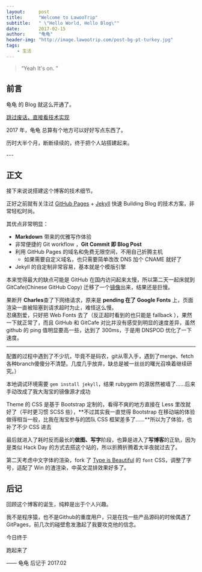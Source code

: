 ```yaml
---
layout:     post
title:      "Welcome to LawooTrip"
subtitle:   " \"Hello World, Hello Blog\""
date:       2017-02-15
author:     "龟龟"
header-img: "http://image.lawootrip.com/post-bg-pt-turkey.jpg"
tags:
    - 生活
---
```


> “Yeah It's on. ”


## 前言

龟龟 的 Blog 就这么开通了。

[跳过废话，直接看技术实现 ](#build)



2017 年，龟龟 总算有个地方可以好好写点东西了。

历时大半个月，断断续续的，终于把个人站搭建起来。



<p id = "build"></p>
---

## 正文

接下来说说搭建这个博客的技术细节。  

正好之前就有关注过 [GitHub Pages](https://pages.github.com/) + [Jekyll](http://jekyllrb.com/) 快速 Building Blog 的技术方案，非常轻松时尚。

其优点非常明显：

* **Markdown** 带来的优雅写作体验
* 非常便捷的 Git workflow ，**Git Commit 即 Blog Post**
* 利用 GitHub Pages 的域名和免费无限空间，不用自己折腾主机
	* 如果需要自定义域名，也只需要简单改改 DNS 加个 CNAME 就好了
* Jekyll 的自定制非常容易，基本就是个模版引擎


本来觉得最大的缺点可能是 GitHub 在国内访问起来太慢，所以第二天一起床就到 GitCafe(Chinese GitHub Copy) 迁移了一个[镜像](http://SIGAOYI.gitcafe.io)出来，结果还是巨慢。

果断开 **Charles**查了下网络请求，原来是 **pending 在了 Google Fonts** 上，页面渲染一直被阻塞到请求超时为止，难怪这么慢。  
忍痛割爱，只好把 Web Fonts 去了（反正超时看到的也只能是 fallback ），果然一下就正常了，而且 GitHub 和 GitCafe 对比并没有感受到明显的速度差异，虽然 github 的 ping 值明显要高一些，达到了 300ms，于是用 DNSPOD 优化了一下速度。



---

配置的过程中遇到了不少坑，毕竟不是码农，git从零入手，遇到了merge、fetch各种branch傻傻分不清楚。几度几乎放弃，缺总是被一丝丝的曙光召唤着继续研究。）

本地调试环境需要 `gem install jekyll`，结果 rubygem 的源居然被墙了……后来手动改成了我大淘宝的镜像源才成功

Theme 的 CSS 是基于 Bootstrap 定制的，看得不爽的地方直接在 Less 里改就好了（平时更习惯 SCSS 些），**不过其实我一直觉得 Bootstrap 在移动端的体验做得相当一般，比我在淘宝参与的团队 CSS 框架差多了……**所以为了体验，也补了不少 CSS 进去

最后就进入了耗时反而最长的**做图、写字**阶段，也算是进入了**写博客**的正轨，因为是类似 Hack Day 的方式去搭这个站的，所以折腾折腾着大半夜就过去了。

第二天考虑中文字体的渲染，fork 了 [Type is Beautiful](http://www.typeisbeautiful.com/) 的 `font` CSS，调整了字号，适配了 Win 的渣渲染，中英文混排效果好多了。


## 后记

回顾这个博客的诞生，纯粹是出于个人兴趣。

我不是程序猿，也不是Github的重度用户，只是在找一些产品源码的时候偶遇了GitPages，前几次的碰壁愈发激起了我要攻克他的信念。

今日终于

跑起来了

—— 龟龟 后记于 2017.02

